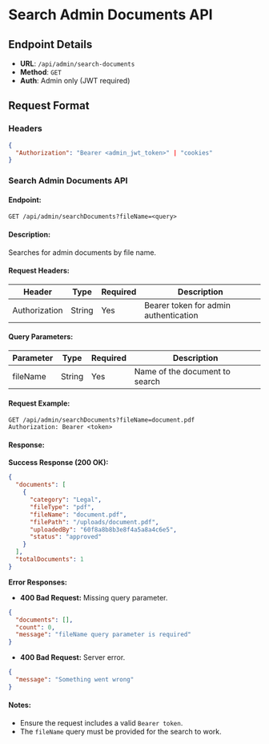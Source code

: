 # Search Admin Documents API

## Endpoint Details

- **URL**: `/api/admin/search-documents`
- **Method**: `GET`
- **Auth**: Admin only (JWT required)

## Request Format

### Headers

```json
{
  "Authorization": "Bearer <admin_jwt_token>" | "cookies"
}
```

### Search Admin Documents API

#### **Endpoint:**

`GET /api/admin/searchDocuments?fileName=<query>`

#### **Description:**

Searches for admin documents by file name.

#### **Request Headers:**

| Header        | Type   | Required | Description                           |
| ------------- | ------ | -------- | ------------------------------------- |
| Authorization | String | Yes      | Bearer token for admin authentication |

#### **Query Parameters:**

| Parameter | Type   | Required | Description                    |
| --------- | ------ | -------- | ------------------------------ |
| fileName  | String | Yes      | Name of the document to search |

#### **Request Example:**

```
GET /api/admin/searchDocuments?fileName=document.pdf
Authorization: Bearer <token>
```

#### **Response:**

**Success Response (200 OK):**

```json
{
  "documents": [
    {
      "category": "Legal",
      "fileType": "pdf",
      "fileName": "document.pdf",
      "filePath": "/uploads/document.pdf",
      "uploadedBy": "60f8a8b8b3e8f4a5a8a4c6e5",
      "status": "approved"
    }
  ],
  "totalDocuments": 1
}
```

**Error Responses:**

- **400 Bad Request:** Missing query parameter.

```json
{
  "documents": [],
  "count": 0,
  "message": "fileName query parameter is required"
}
```

- **400 Bad Request:** Server error.

```json
{
  "message": "Something went wrong"
}
```

#### **Notes:**

- Ensure the request includes a valid `Bearer token`.
- The `fileName` query must be provided for the search to work.
